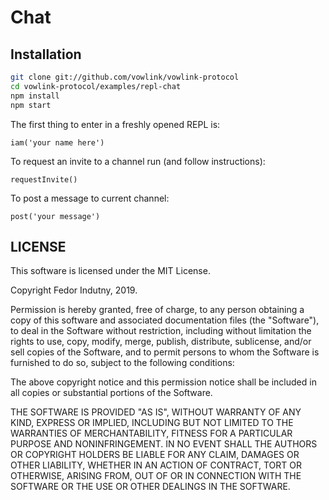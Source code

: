 # Chat

## Installation

```sh
git clone git://github.com/vowlink/vowlink-protocol
cd vowlink-protocol/examples/repl-chat
npm install
npm start
```

The first thing to enter in a freshly opened REPL is:
```
iam('your name here')
```

To request an invite to a channel run (and follow instructions):
```
requestInvite()
```

To post a message to current channel:
```
post('your message')
```

## LICENSE

This software is licensed under the MIT License.

Copyright Fedor Indutny, 2019.

Permission is hereby granted, free of charge, to any person obtaining a
copy of this software and associated documentation files (the
"Software"), to deal in the Software without restriction, including
without limitation the rights to use, copy, modify, merge, publish,
distribute, sublicense, and/or sell copies of the Software, and to permit
persons to whom the Software is furnished to do so, subject to the
following conditions:

The above copyright notice and this permission notice shall be included
in all copies or substantial portions of the Software.

THE SOFTWARE IS PROVIDED "AS IS", WITHOUT WARRANTY OF ANY KIND, EXPRESS
OR IMPLIED, INCLUDING BUT NOT LIMITED TO THE WARRANTIES OF
MERCHANTABILITY, FITNESS FOR A PARTICULAR PURPOSE AND NONINFRINGEMENT. IN
NO EVENT SHALL THE AUTHORS OR COPYRIGHT HOLDERS BE LIABLE FOR ANY CLAIM,
DAMAGES OR OTHER LIABILITY, WHETHER IN AN ACTION OF CONTRACT, TORT OR
OTHERWISE, ARISING FROM, OUT OF OR IN CONNECTION WITH THE SOFTWARE OR THE
USE OR OTHER DEALINGS IN THE SOFTWARE.
